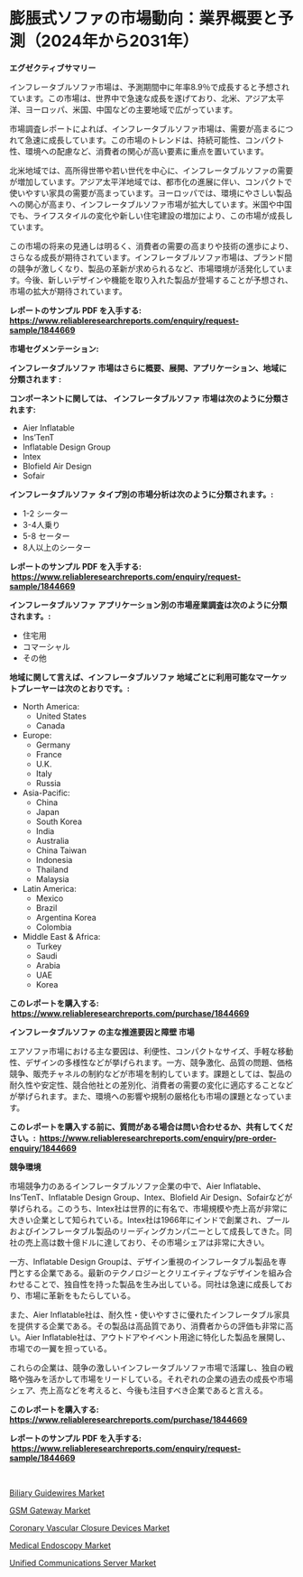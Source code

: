 <p><h1>膨脹式ソファの市場動向：業界概要と予測（2024年から2031年）</h1></p><p><strong>エグゼクティブサマリー</strong></p>
<p><p>インフレータブルソファ市場は、予測期間中に年率8.9％で成長すると予想されています。この市場は、世界中で急速な成長を遂げており、北米、アジア太平洋、ヨーロッパ、米国、中国などの主要地域で広がっています。</p><p>市場調査レポートによれば、インフレータブルソファ市場は、需要が高まるにつれて急速に成長しています。この市場のトレンドは、持続可能性、コンパクト性、環境への配慮など、消費者の関心が高い要素に重点を置いています。</p><p>北米地域では、高所得世帯や若い世代を中心に、インフレータブルソファの需要が増加しています。アジア太平洋地域では、都市化の進展に伴い、コンパクトで使いやすい家具の需要が高まっています。ヨーロッパでは、環境にやさしい製品への関心が高まり、インフレータブルソファ市場が拡大しています。米国や中国でも、ライフスタイルの変化や新しい住宅建設の増加により、この市場が成長しています。</p><p>この市場の将来の見通しは明るく、消費者の需要の高まりや技術の進歩により、さらなる成長が期待されています。インフレータブルソファ市場は、ブランド間の競争が激しくなり、製品の革新が求められるなど、市場環境が活発化しています。今後、新しいデザインや機能を取り入れた製品が登場することが予想され、市場の拡大が期待されています。</p></p>
<p><strong>レポートのサンプル PDF を入手する: <a href="https://www.reliableresearchreports.com/enquiry/request-sample/1844669">https://www.reliableresearchreports.com/enquiry/request-sample/1844669</a></strong></p>
<p><strong>市場セグメンテーション:</strong></p>
<p><strong> インフレータブルソファ 市場はさらに概要、展開、アプリケーション、地域に分類されます :</strong></p>
<p><strong>コンポーネントに関しては、 インフレータブルソファ 市場は次のように分類されます: &nbsp;</strong></p>
<p><ul><li>Aier Inflatable</li><li>Ins’TenT</li><li>Inflatable Design Group</li><li>Intex</li><li>Blofield Air Design</li><li>Sofair</li></ul></p>
<p><strong> インフレータブルソファ タイプ別の市場分析は次のように分類されます。:</strong></p>
<p><ul><li>1-2 シーター</li><li>3-4人乗り</li><li>5-8 セーター</li><li>8人以上のシーター</li></ul></p>
<p><strong>レポートのサンプル PDF を入手する: &nbsp;<a href="https://www.reliableresearchreports.com/enquiry/request-sample/1844669">https://www.reliableresearchreports.com/enquiry/request-sample/1844669</a></strong></p>
<p><strong> インフレータブルソファ アプリケーション別の市場産業調査は次のように分類されます。:</strong></p>
<p><ul><li>住宅用</li><li>コマーシャル</li><li>その他</li></ul></p>
<p><strong>地域に関して言えば、インフレータブルソファ 地域ごとに利用可能なマーケットプレーヤーは次のとおりです。:</strong></p>
<p><ul>
    <li>
        North America:
        <ul>
            <li>United States</li>
            <li>Canada</li>
        </ul>
    </li>
    <li>
        Europe:
        <ul>
            <li>Germany</li>
            <li>France</li>
            <li>U.K.</li>
            <li>Italy</li>
            <li>Russia</li>
        </ul>
    </li>
    <li>
        Asia-Pacific:
        <ul>
            <li>China</li>
            <li>Japan</li>
            <li>South Korea</li>
            <li>India</li>
            <li>Australia</li>
            <li>China Taiwan</li>
            <li>Indonesia</li>
            <li>Thailand</li>
            <li>Malaysia</li>
        </ul>
    </li>
    <li>
        Latin America:
        <ul>
            <li>Mexico</li>
            <li>Brazil</li>
            <li>Argentina Korea</li>
            <li>Colombia</li>
        </ul>
    </li>
    <li>
        Middle East & Africa:
        <ul>
            <li>Turkey</li>
            <li>Saudi</li>
            <li>Arabia</li>
            <li>UAE</li>
            <li>Korea</li>
        </ul>
    </li>
    </ul></p>
<p><strong>このレポートを購入する: &nbsp;<a href="https://www.reliableresearchreports.com/purchase/1844669">https://www.reliableresearchreports.com/purchase/1844669</a></strong></p>
<p><strong>インフレータブルソファ の主な推進要因と障壁 市場</strong></p>
<p><p>エアソファ市場における主な要因は、利便性、コンパクトなサイズ、手軽な移動性、デザインの多様性などが挙げられます。一方、競争激化、品質の問題、価格競争、販売チャネルの制約などが市場を制約しています。課題としては、製品の耐久性や安定性、競合他社との差別化、消費者の需要の変化に適応することなどが挙げられます。また、環境への影響や規制の厳格化も市場の課題となっています。</p></p>
<p><strong>このレポートを購入する前に、質問がある場合は問い合わせるか、共有してください。:&nbsp; <a href="https://www.reliableresearchreports.com/enquiry/pre-order-enquiry/1844669">https://www.reliableresearchreports.com/enquiry/pre-order-enquiry/1844669</a></strong></p>
<p><strong>競争環境</strong></p>
<p><p>市場競争力のあるインフレータブルソファ企業の中で、Aier Inflatable、Ins’TenT、Inflatable Design Group、Intex、Blofield Air Design、Sofairなどが挙げられる。このうち、Intex社は世界的に有名で、市場規模や売上高が非常に大きい企業として知られている。Intex社は1966年にインドで創業され、プールおよびインフレータブル製品のリーディングカンパニーとして成長してきた。同社の売上高は数十億ドルに達しており、その市場シェアは非常に大きい。</p><p>一方、Inflatable Design Groupは、デザイン重視のインフレータブル製品を専門とする企業である。最新のテクノロジーとクリエイティブなデザインを組み合わせることで、独自性を持った製品を生み出している。同社は急速に成長しており、市場に革新をもたらしている。</p><p>また、Aier Inflatable社は、耐久性・使いやすさに優れたインフレータブル家具を提供する企業である。その製品は高品質であり、消費者からの評価も非常に高い。Aier Inflatable社は、アウトドアやイベント用途に特化した製品を展開し、市場での一翼を担っている。</p><p>これらの企業は、競争の激しいインフレータブルソファ市場で活躍し、独自の戦略や強みを活かして市場をリードしている。それぞれの企業の過去の成長や市場シェア、売上高などを考えると、今後も注目すべき企業であると言える。</p></p>
<p><strong>このレポートを購入する: &nbsp; <a href="https://www.reliableresearchreports.com/purchase/1844669">https://www.reliableresearchreports.com/purchase/1844669</a></strong></p>
<p><strong>レポートのサンプル PDF を入手する: &nbsp;<a href="https://www.reliableresearchreports.com/enquiry/request-sample/1844669">https://www.reliableresearchreports.com/enquiry/request-sample/1844669</a></strong><strong></strong></p>
<p>&nbsp;</p>
<p><p><a href="https://summer-dogwood-3e9.notion.site/Biliary-Guidewires-Market-Size-2024-2031-Global-Industrial-Analysis-Key-Geographical-Regions-Mar-627fb8be04a14658ac95aebf0cddaf38">Biliary Guidewires Market</a></p><p><a href="https://view.publitas.com/reportprime-1/gsm-gateway-market-size-market-share-and-global-market-analysis-report-2024-2031/">GSM Gateway Market</a></p><p><a href="https://forested-sushi-9b0.notion.site/Coronary-Vascular-Closure-Devices-Market-Size-2024-2031-Global-Industrial-Analysis-Key-Geographic-b86674c9a94345c6afd492b5467e2135">Coronary Vascular Closure Devices Market</a></p><p><a href="https://lydian-appliance-61d.notion.site/Medical-Endoscopy-Market-Share-Market-New-Trends-Analysis-Report-By-Type-By-Application-By-End-u-5fda01f7045d45538388a1925877f1e0">Medical Endoscopy Market</a></p><p><a href="https://view.publitas.com/reportprime-1/unified-communications-server-market-size-growing-and-forecasted-for-period-from-2024-2031-and-provides-complete-market-analysis-of-this-market/">Unified Communications Server Market</a></p></p>